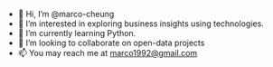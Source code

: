 - 👋 Hi, I’m @marco-cheung
- 👀 I’m interested in exploring business insights using technologies.
- 🌱 I’m currently learning Python.
- 💞️ I’m looking to collaborate on open-data projects 
- 📫 You may reach me at marco1992@gmail.com

<!---
marco-cheung/marco-cheung is a ✨ special ✨ repository because its `README.md` (this file) appears on your GitHub profile.
You can click the Preview link to take a look at your changes.
--->
